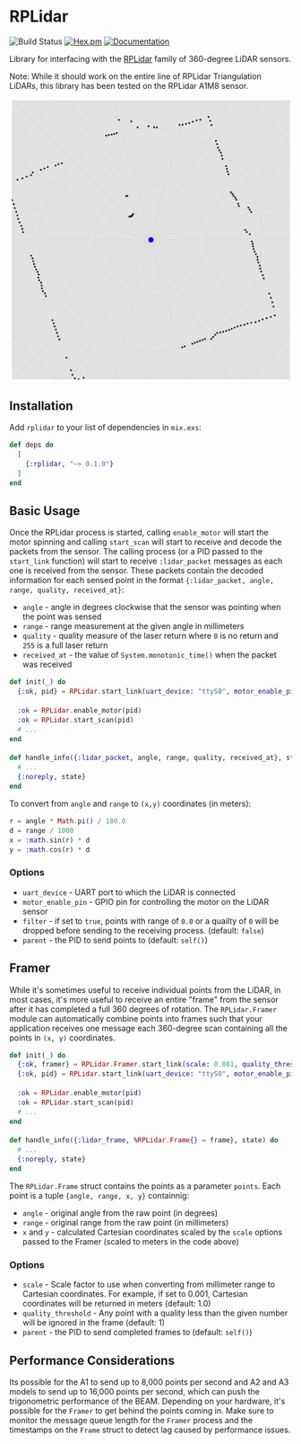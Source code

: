 # RPLidar

![Build Status](https://github.com/pkinney/rplidar/actions/workflows/ci.yaml/badge.svg)
[![Hex.pm](https://img.shields.io/hexpm/v/rplidar.svg)](https://hex.pm/packages/rplidar)
[![Documentation](https://img.shields.io/badge/documentation-gray)](https://hexdocs.pm/rplidar)

Library for interfacing with the [RPLidar](https://www.slamtec.com/en/Lidar/A1) family of 360-degree LiDAR sensors.

Note: While it should work on the entire line of RPLidar Triangulation LiDARs, this library has been tested on the RPLidar A1M8 sensor. 

![Sample RPLidar A1 Scan](images/sample.png)

## Installation

Add `rplidar` to your list of dependencies in `mix.exs`:

```elixir
def deps do
  [
    {:rplidar, "~> 0.1.0"}
  ]
end
```

## Basic Usage

Once the RPLidar process is started, calling `enable_motor` will start the motor spinning and calling `start_scan` will start to receive and decode the packets from the sensor.  The calling process (or a PID passed to the `start_link` function) will start to receive `:lidar_packet` messages as each one is received from the sensor. These packets contain the decoded information for each sensed point in the format `{:lidar_packet, angle, range, quality, received_at}`:

  * `angle` - angle in degrees clockwise that the sensor was pointing when the point was sensed
  * `range` - range measurement at the given angle in millimeters
  * `quality` - quality measure of the laser return where `0` is no return and `255` is a full laser return
  * `received_at` - the value of `System.monotonic_time()` when the packet was received

```elixir
def init(_) do
  {:ok, pid} = RPLidar.start_link(uart_device: "ttyS0", motor_enable_pin: 18)
  
  :ok = RPLidar.enable_motor(pid)
  :ok = RPLidar.start_scan(pid)
  # ...
end

def handle_info({:lidar_packet, angle, range, quality, received_at}, state) do
  # ...
  {:noreply, state}
end
```

To convert from `angle` and `range` to `(x,y)` coordinates (in meters):

```elixir
r = angle * Math.pi() / 180.0
d = range / 1000
x = :math.sin(r) * d
y = :math.cos(r) * d
```

### Options

* `uart_device` - UART port to which the LiDAR is connected
* `motor_enable_pin` - GPIO pin for controlling the motor on the LiDAR sensor
* `filter` - if set to `true`, points with range of `0.0` or a quailty of `0` will be dropped before sending to the receiving process. (default: `false`)
* `parent` - the PID to send points to (default: `self()`)


## Framer

While it's sometimes useful to receive individual points from the LiDAR, in most cases, it's more useful to receive an entire "frame" from the sensor after it has completed a full 360 degrees of rotation. The `RPLidar.Framer` module can automatically combine points into frames such that your application receives one message each 360-degree scan containing all the points in `(x, y)` coordinates.

```elixir
def init(_) do
  {:ok, framer} = RPLidar.Framer.start_link(scale: 0.001, quality_threshold: 80)
  {:ok, pid} = RPLidar.start_link(uart_device: "ttyS0", motor_enable_pin: 18, parent: framer, filter: true)
  
  :ok = RPLidar.enable_motor(pid)
  :ok = RPLidar.start_scan(pid)
  # ...
end

def handle_info({:lidar_frame, %RPLidar.Frame{} = frame}, state) do
  # ...
  {:noreply, state}
end
```

The `RPLidar.Frame` struct contains the points as a parameter `points`.  Each point is a tuple `{angle, range, x, y}` containnig:

* `angle` - original angle from the raw point (in degrees)
* `range` - original range from the raw point (in millimeters)
* `x` and `y` - calculated Cartesian coordinates scaled by the `scale` options passed to the Framer (scaled to meters in the code above)

### Options

* `scale` - Scale factor to use when converting from millimeter range to Cartesian coordinates.  For example, if set to 0.001, Cartesian coordinates will be returned in meters (default: 1.0)
* `quality_threshold` - Any point with a quality less than the given number will be ignored in the frame (default: 1)
* `parent` - the PID to send completed frames to (default: `self()`)

## Performance Considerations

Its possible for the A1 to send up to 8,000 points per second and A2 and A3 models to send up to 16,000 points per second, which can push the trigonometric performance of the BEAM. Depending on your hardware, it's possible for the `Framer` to get behind the points coming in.  Make sure to monitor the message queue length for the `Framer` process and the timestamps on the `Frame` struct to detect lag caused by performance issues.
